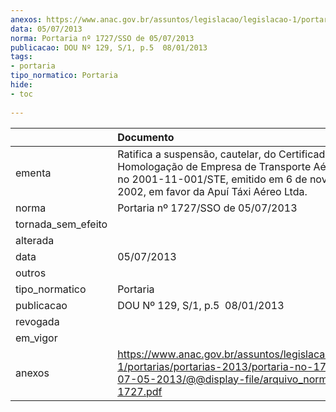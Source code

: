 ```yaml
---
anexos: https://www.anac.gov.br/assuntos/legislacao/legislacao-1/portarias/portarias-2013/portaria-no-1727-sso-de-07-05-2013/@@display-file/arquivo_norma/PA2013-1727.pdf
data: 05/07/2013
norma: Portaria nº 1727/SSO de 05/07/2013
publicacao: DOU Nº 129, S/1, p.5  08/01/2013
tags:
- portaria
tipo_normatico: Portaria
hide: 
- toc 
 
---
```


|                    | Documento                                                                                                                                                                                    |
|:-------------------|:---------------------------------------------------------------------------------------------------------------------------------------------------------------------------------------------|
| ementa             | Ratifica a suspensão, cautelar, do Certificado de Homologação de Empresa de Transporte Aéreo (CHETA) no 2001-11-001/STE, emitido em 6 de novembro de 2002, em favor da Apuí Táxi Aéreo Ltda. |
| norma              | Portaria nº 1727/SSO de 05/07/2013                                                                                                                                                           |
| tornada_sem_efeito |                                                                                                                                                                                              |
| alterada           |                                                                                                                                                                                              |
| data               | 05/07/2013                                                                                                                                                                                   |
| outros             |                                                                                                                                                                                              |
| tipo_normatico     | Portaria                                                                                                                                                                                     |
| publicacao         | DOU Nº 129, S/1, p.5  08/01/2013                                                                                                                                                             |
| revogada           |                                                                                                                                                                                              |
| em_vigor           |                                                                                                                                                                                              |
| anexos             | https://www.anac.gov.br/assuntos/legislacao/legislacao-1/portarias/portarias-2013/portaria-no-1727-sso-de-07-05-2013/@@display-file/arquivo_norma/PA2013-1727.pdf                            |